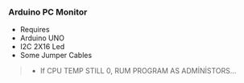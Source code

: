 ### Arduino PC Monitor

- Requires
- Arduino UNO
- I2C 2X16 Led
- Some Jumper Cables
> - If CPU TEMP STILL 0, RUM PROGRAM AS ADMİNİSTORS...

